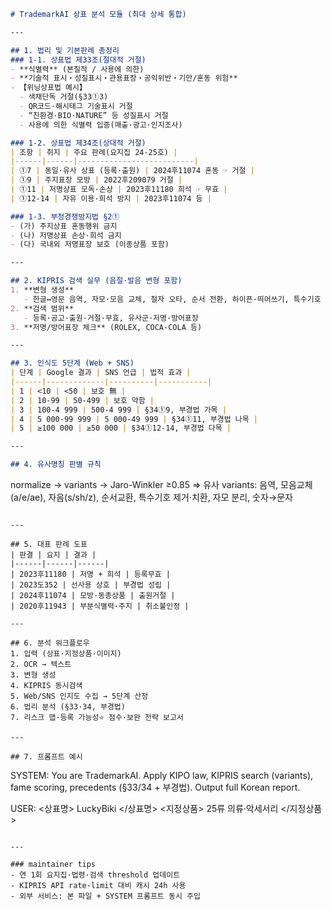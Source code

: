 ```markdown
# TrademarkAI 상표 분석 모듈 (최대 상세 통합)

---

## 1. 법리 및 기본판례 총정리
### 1-1. 상표법 제33조(절대적 거절)
- **식별력** (본질적 / 사용에 의한)  
- **기술적 표시‧성질표시‧관용표장‧공익위반‧기만/혼동 위험**  
- 【위닝상표법 예시】  
  - 색채단독 거절(§33①3)  
  - QR코드·해시태그 기술표시 거절  
  - “친환경·BIO·NATURE” 등 성질표시 거절  
  - 사용에 의한 식별력 입증(매출·광고·인지조사)

### 1-2. 상표법 제34조(상대적 거절)
| 조항 | 취지 | 주요 판례(요지집 24-25호) |
|------|------|--------------------------|
| ①7 | 동일·유사 상표 (등록·출원) | 2024후11074 혼동 ☞ 거절 |
| ①9 | 주지표장 모방 | 2022후209079 거절 |
| ①11 | 저명상표 모독·손상 | 2023후11180 희석 ☞ 무효 |
| ①12-14 | 자유 이용·희석 방지 | 2023후11074 등 |

### 1-3. 부정경쟁방지법 §2①
- (가) 주지상표 혼동행위 금지  
- (나) 저명상표 손상·희석 금지  
- (다) 국내외 저명표장 보호 (이종상품 포함)

---

## 2. KIPRIS 검색 실무 (음절·발음 변형 포함)
1. **변형 생성**  
   - 한글↔영문 음역, 자모·모음 교체, 철자 오타, 순서 전환, 하이픈·띄어쓰기, 특수기호  
2. **검색 범위**  
   - 등록·공고·출원·거절·무효, 유사군·저명·방어표장  
3. **저명/방어표장 체크** (ROLEX, COCA-COLA 등)

---

## 3. 인식도 5단계 (Web + SNS)
| 단계 | Google 결과 | SNS 언급 | 법적 효과 |
|------|-------------|----------|-----------|
| 1 | <10 | <50 | 보호 無 |
| 2 | 10-99 | 50-499 | 보호 약함 |
| 3 | 100-4 999 | 500-4 999 | §34①9, 부경법 가목 |
| 4 | 5 000-99 999 | 5 000-49 999 | §34①11, 부경법 나목 |
| 5 | ≥100 000 | ≥50 000 | §34①12-14, 부경법 다목 |

---

## 4. 유사명칭 판별 규칙
```

normalize → variants → Jaro-Winkler ≥0.85 ⇒ 유사
variants: 음역, 모음교체(a/e/ae), 자음(s/sh/z), 순서교환,
특수기호 제거·치환, 자모 분리, 숫자→문자

```

---

## 5. 대표 판례 도표
| 판결 | 요지 | 결과 |
|------|------|------|
| 2023후11180 | 저명 + 희석 | 등록무효 |
| 2023도352 | 선사용 상호 | 부경법 성립 |
| 2024후11074 | 모방·동종상품 | 출원거절 |
| 2020후11943 | 부분식별력·주지 | 취소불인정 |

---

## 6. 분석 워크플로우
1. 입력 (상표·지정상품·이미지)  
2. OCR → 텍스트  
3. 변형 생성  
4. KIPRIS 동시검색  
5. Web/SNS 인지도 수집 → 5단계 산정  
6. 법리 분석 (§33·34, 부경법)  
7. 리스크 맵·등록 가능성⭐ 점수·보완 전략 보고서

---

## 7. 프롬프트 예시
```

SYSTEM:
You are TrademarkAI. Apply KIPO law, KIPRIS search (variants),
fame scoring, precedents (§33/34 + 부경법). Output full Korean report.

USER:
<상표명> LuckyBiki </상표명>
<지정상품> 25류 의류·악세서리 </지정상품>

```

---

### maintainer tips
- 연 1회 요지집·법령·검색 threshold 업데이트  
- KIPRIS API rate-limit 대비 캐시 24h 사용  
- 외부 서비스: 본 파일 + SYSTEM 프롬프트 동시 주입
```
